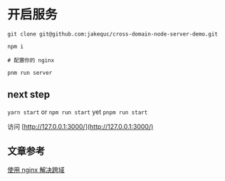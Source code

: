 # 开启服务

```
git clone git@github.com:jakequc/cross-domain-node-server-demo.git

npm i

# 配置你的 nginx

pnm run server

```

## next step

`yarn start`
or
`npm run start`
yet
`pnpm run start`

访问 [http://127.0.0.1:3000/](http://127.0.0.1:3000/)

## 文章参考

[使用 nginx 解决跨域](https://juejin.cn/post/7207417288705998903)
